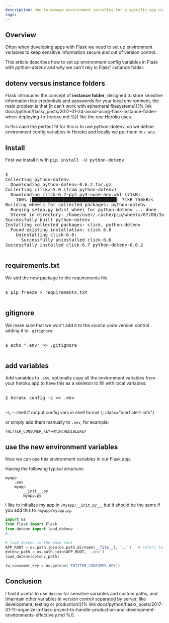 ```yaml
---
description: How to manage environment variables for a specific app using dotenv.
tags: 
---
```


## Overview

Often when developing apps with Flask we need to set up environment
variables to keep sensitive information secure and out of version
control. 

This article describes how to set up environment config variables in
Flask with *python-dotenv* and why we can't rely in Flask' instance
folder.

## dotenv versus instance folders

Flask introduces the concept of **instance folder**, designed to store
sensitive information like credentials and passwords for your local
environment, the main problem is that
[it can't work with ephemeral filesystems]({% link docs/python/flask/_posts/2017-01-24-avoid-using-flask-instance-folder-when-deploying-to-heroku.md %}) like
the one Heroku uses.

In this case the perfect fit for this is to use python-dotenv, so we
define environment config variables in Heroku and locally we put them
in `/.env`.

## Install

First we install it with <kbd>pip install -U python-dotenv</kbd>

<pre class="shell">
<samp>
<span class="shell-prompt">$</span> <kbd></kbd>
Collecting python-dotenv
  Downloading python-dotenv-0.6.2.tar.gz
Collecting click>=5.0 (from python-dotenv)
  Downloading click-6.7-py2.py3-none-any.whl (71kB)
    100% |████████████████████████████████| 71kB 756kB/s 
Building wheels for collected packages: python-dotenv
  Running setup.py bdist_wheel for python-dotenv ... done
  Stored in directory: /home/user/.cache/pip/wheels/07/08/3a/7591582130baac86479ca3b7cb6314c9878e877645267d25c9
Successfully built python-dotenv
Installing collected packages: click, python-dotenv
  Found existing installation: click 6.6
    Uninstalling click-6.6:
      Successfully uninstalled click-6.6
Successfully installed click-6.7 python-dotenv-0.6.2
</samp>
</pre>

## requirements.txt

We add the new package to the requirements file.

<pre class="shell">
<samp>
<span class="shell-prompt">$</span> <kbd>pip freeze > requirements.txt</kbd>
</samp>
</pre>

## gitignore

We make sure that we won't add it to the source code version control
adding it to `.gitignore`:

<pre class="shell">
<samp>
<span class="shell-prompt">$</span> <kbd>echo ".env" >> .gitignore</kbd>
</samp>
</pre>

## add variables

Add variables to `.env`, optionally copy all the environment variables
from your heroku app to have this as a skeleton to fill with local
variables:

<pre class="shell">
<samp>
<span class="shell-prompt">$</span> <kbd>heroku config -s >> .env</kbd>
</samp>
</pre>

-s, --shell         # output config vars in shell format
{: class="alert alert-info"}

or simply add them manually to `.env`, for example:

~~~
TWITTER_CONSUMER_KEY=MYINCREDIBLEKEY
~~~

## use the new environment variables

Now we can use this environment variables in our Flask app.

Having the following typical structure:

~~~
myapp
	.env
	myapp
		__init__.py
		myapp.py
~~~

I like to initialize my app in `/myapp/__init.py__`, but it should be
the same if you add this to `/myapp/myapp.py`.

~~~ python
import os
from flask import Flask
from dotenv import load_dotenv
#...

# load dotenv in the base root
APP_ROOT = os.path.join(os.path.dirname(__file__), '..')   # refers to application_top
dotenv_path = os.path.join(APP_ROOT, '.env')
load_dotenv(dotenv_path)

tw_consumer_key = os.getenv('TWITTER_CONSUMER_KEY')
~~~

## Conclusion

I find it useful to use `dotenv` for sensitive variables and custom
 paths, and [maintain other variables in version control separated by
 server, like development, testing or production]({% link docs/python/flask/_posts/2017-01-11-organize-a-flask-project-to-handle-production-and-development-environments-effectively.md %}).
